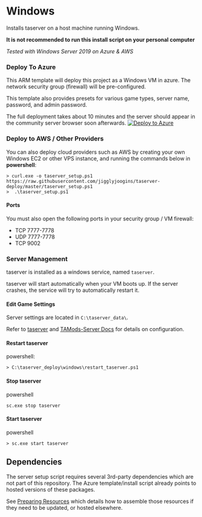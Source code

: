# Windows
Installs taserver on a host machine running Windows.

**It is not recommended to run this install script on your personal computer**

_Tested with Windows Server 2019 on Azure & AWS_


### Deploy To Azure 
This ARM template will deploy this project as a Windows VM in azure. The network security group (firewall) will be pre-configured. 

This template also provides presets for various game types, server name, password, and admin password.

The full deployment takes about 10 minutes and the server should appear in the community server browser soon afterwards.
[![Deploy to Azure](https://aka.ms/deploytoazurebutton)](https://portal.azure.com/#create/Microsoft.Template/uri/https%3A%2F%2Fraw.githubusercontent.com%2Fjigglyjoogins%2Ftaserver-deploy%2Fmaster%2Fazure%2Fazuredeploy.json)

### Deploy to AWS / Other Providers

You can also deploy cloud providers such as AWS by creating your own Windows EC2 or other VPS instance, and running the commands below in **powershell**:

```
> curl.exe -o taserver_setup.ps1 https://raw.githubusercontent.com/jigglyjoogins/taserver-deploy/master/taserver_setup.ps1
>  .\taserver_setup.ps1
```

#### Ports
You must also open the following ports in your security group / VM firewall:
- TCP 7777-7778
- UDP 7777-7778
- TCP 9002

### Server Management

taserver is installed as a windows service, named `taserver`. 

taserver will start automatically when your VM boots up. If the server crashes, the service will try to automatically restart it.

#### Edit Game Settings
Server settings are located in `C:\taserver_data\`.

Refer to [taserver](https://github.com/Griffon26/taserver) and [TAMods-Server Docs](https://www.tamods.org/docs/doc_srv_api_overview.html) for details on configuration.


#### Restart taserver
powershell:
```
> C:\taserver_deploy\windows\restart_taserver.ps1
```

#### Stop taserver
powershell
```
sc.exe stop taserver
```

#### Start taserver
powershell
```
> sc.exe start taserver
```

## Dependencies
The server setup script requires several 3rd-party dependencies which are not part of this repository. The Azure template/install script already points to hosted versions of these packages. 

See [Preparing Resources](preparing_resources.md) which details how to assemble those resources if they need to be updated, or hosted elsewhere. 
